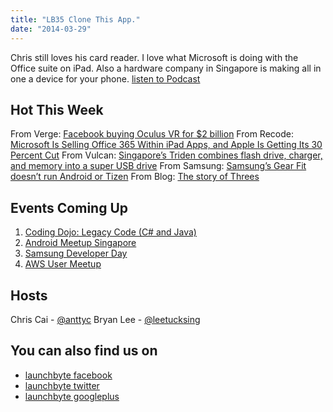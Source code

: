 ```yaml
---
title: "LB35 Clone This App."
date: "2014-03-29"
---
```


Chris still loves his card reader. I love what Microsoft is doing with the Office suite on iPad. Also a hardware company in Singapore is making all in one a device for your phone. [listen to Podcast](http://anttyc.com/launchbyte/episodes/ep35_clone_this_app.mp3)

## Hot This Week

From Verge: [Facebook buying Oculus VR for $2 billion](http://www.theverge.com/2014/3/25/5547456/facebook-buying-oculus-for-2-billion) From Recode: [Microsoft Is Selling Office 365 Within iPad Apps, and Apple Is Getting Its 30 Percent Cut](http://recode.net/2014/03/27/microsoft-is-selling-office-365-within-ipad-apps-and-apple-is-getting-its-30-percent-cut/) From Vulcan: [Singapore’s Triden combines flash drive, charger, and memory into a super USB drive](http://vulcanpost.com/6934/singapores-triden-combines-flash-drive-charger-and-memory-into-a-super-usb-drive/) From Samsung: [Samsung’s Gear Fit doesn’t run Android or Tizen](http://www.cnet.com/news/samsungs-gear-fit-doesnt-run-android-or-tizen/) From Blog: [The story of Threes](http://asherv.com/threes/threemails/)

## Events Coming Up

1. [Coding Dojo: Legacy Code (C# and Java)](http://www.meetup.com/Agile-Singapore/events/168931192/)
2. [Android Meetup Singapore](http://www.meetup.com/Singapore-Android-Developers/events/171009392/)
3. [Samsung Developer Day](http://www.meetup.com/Singapore-Android-Developers/events/171218832/)
4. [AWS User Meetup](http://www.meetup.com/AWS-SG/events/171179052/)

## Hosts

Chris Cai - [@anttyc](https://twitter.com/AnttyC) Bryan Lee - [@leetucksing](https://twitter.com/leetucksing)

## You can also find us on

- [launchbyte facebook](https://www.facebook.com/Launchbyte)
- [launchbyte twitter](https://twitter.com/LaunchByte)
- [launchbyte googleplus](https://plus.google.com/+Launchbyte)
